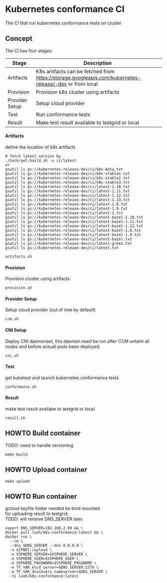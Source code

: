 # Kubernetes conformance CI 
The CI that run kubernetes conformance tests on cluster

## Concept
The CI has four stages:

| Stage  | Description |
|------|-------------|
| Artifacts | K8s artifacts can be fetched from https://storage.googleapis.com/kubernetes-release/-dev or from local |
| Provision | Provision k8s cluster using artifacts | 
| Provider Setup | Setup cloud provider |
| Test | Run conformance tests|
| Result | Make test result available to testgrid or local |

#### Artifacts
define the location of k8s artifacts
```
# fetch latest version by  
./hack/get-build.sh -v ci/latest
or
gsutil ls gs://kubernetes-release-dev/ci/k8s-beta.txt
gsutil ls gs://kubernetes-release-dev/ci/k8s-stable1.txt
gsutil ls gs://kubernetes-release-dev/ci/k8s-stable2.txt
gsutil ls gs://kubernetes-release-dev/ci/k8s-stable3.txt
gsutil ls gs://kubernetes-release-dev/ci/latest-1.10.txt
gsutil ls gs://kubernetes-release-dev/ci/latest-1.11.txt
gsutil ls gs://kubernetes-release-dev/ci/latest-1.12.txt
gsutil ls gs://kubernetes-release-dev/ci/latest-1.13.txt
gsutil ls gs://kubernetes-release-dev/ci/latest-1.8.txt
gsutil ls gs://kubernetes-release-dev/ci/latest-1.9.txt
gsutil ls gs://kubernetes-release-dev/ci/latest-1.txt
gsutil ls gs://kubernetes-release-dev/ci/latest-bazel-1.10.txt
gsutil ls gs://kubernetes-release-dev/ci/latest-bazel-1.11.txt
gsutil ls gs://kubernetes-release-dev/ci/latest-bazel-1.12.txt
gsutil ls gs://kubernetes-release-dev/ci/latest-bazel-1.8.txt
gsutil ls gs://kubernetes-release-dev/ci/latest-bazel-1.9.txt
gsutil ls gs://kubernetes-release-dev/ci/latest-bazel.txt
gsutil ls gs://kubernetes-release-dev/ci/latest-green.txt
gsutil ls gs://kubernetes-release-dev/ci/latest.txt
```

```
artifacts.sh
```

#### Provision
Provision cluster using artifacts
```
provision.sh 
```

#### Provider Setup
Setup cloud provider (out of tree by default)
```
ccm.sh 
```


#### CNI Setup
Deploy CNI daemonset, this daemon need be run after CCM untaint 
all nodes and before actuall pods been deployed.
```
cni.sh 
```


#### Test
get kubetest and launch kubernetes conformance tests
```
conformance.sh
```

#### Result
make test result availabe to testgrid or local
```
result.sh
```

## HOWTO Build container
TODO: need to handle versioning
```
make build

```

## HOWTO Upload container
```
make upload
```

## HOWTO Run container
gcloud keyfile folder needed be bind mounted   
for uploading result to testgrid;  
TODD: will remove DNS_SERVER later.  
```
export DNS_SERVER=192.168.2.99 && \
docker pull luoh/k8s-conformance:latest && \
docker run \
  --rm \
  --dns $DNS_SERVER --dns 8.8.8.8 \
  -v ${PWD}:/upload \
  -e VSPHERE_SERVER=$VSPHERE_SERVER \
  -e VSPHERE_USER=$VSPHERE_USER \
  -e VSPHERE_PASSWORD=$VSPHERE_PASSWORD \
  -e TF_VAR_etcd_server=$DNS_SERVER:2379 \
  -e TF_VAR_discovery_nameserver=$DNS_SERVER \
  -ti luoh/k8s-conformance:latest
```





